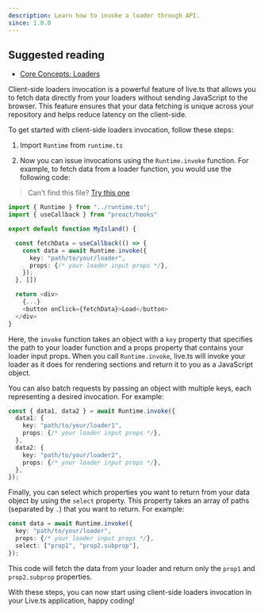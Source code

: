 ```yaml
---
description: Learn how to invoke a loader through API.
since: 1.0.0
---
```


## Suggested reading

- [Core Concepts: Loaders](/docs/en/concepts/loader)

Client-side loaders invocation is a powerful feature of live.ts that allows you
to fetch data directly from your loaders without sending JavaScript to the
browser. This feature ensures that your data fetching is unique across your
repository and helps reduce latency on the client-side.

To get started with client-side loaders invocation, follow these steps:

1. Import `Runtime` from `runtime.ts`

2. Now you can issue invocations using the `Runtime.invoke` function. For
   example, to fetch data from a loader function, you would use the following
   code:

> Can't find this file?
> [Try this one](https://github.com/deco-sites/fashion/blob/main/runtime.ts)

```ts
import { Runtime } from "../runtime.ts";
import { useCallback } from "preact/hooks"

export default function MyIsland() {

  const fetchData = useCallback(() => {
    const data = await Runtime.invoke({
      key: "path/to/your/loader",
      props: {/* your loader input props */},
    });
  }, [])

  return <div>
    {...}
    <button onClick={fetchData}>Load</button>
  </div>
}
```

Here, the `invoke` function takes an object with a `key` property that specifies
the path to your loader function and a props property that contains your loader
input props. When you call `Runtime.invoke`, live.ts will invoke your loader as
it does for rendering sections and return it to you as a JavaScript object.

You can also batch requests by passing an object with multiple keys, each
representing a desired invocation. For example:

```ts
const { data1, data2 } = await Runtime.invoke({
  data1: {
    key: "path/to/your/loader1",
    props: {/* your loader input props */},
  },
  data2: {
    key: "path/to/your/loader2",
    props: {/* your loader input props */},
  },
});
```

Finally, you can select which properties you want to return from your data
object by using the `select` property. This property takes an array of paths
(separated by `.`) that you want to return. For example:

```ts
const data = await Runtime.invoke({
  key: "path/to/your/loader",
  props: {/* your loader input props */},
  select: ["prop1", "prop2.subprop"],
});
```

This code will fetch the data from your loader and return only the `prop1` and
`prop2.subprop` properties.

With these steps, you can now start using client-side loaders invocation in your
Live.ts application, happy coding!
